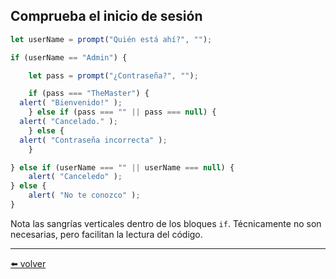 ## Comprueba el inicio de sesión

````js
let userName = prompt("Quién está ahí?", "");

if (userName == "Admin") {

    let pass = prompt("¿Contraseña?", "");

    if (pass === "TheMaster") {
  alert( "Bienvenido!" );
    } else if (pass === "" || pass === null) {
  alert( "Cancelado." );
    } else {
  alert( "Contraseña incorrecta" );
    }

} else if (userName === "" || userName === null) {
    alert( "Canceledo" );
} else {
    alert( "No te conozco" );
}
````
Nota las sangrías verticales dentro de los bloques `if`. Técnicamente no son necesarias, pero facilitan la lectura del código.

---
[⬅️ volver](https://github.com/VictorHugoAguilar/javascript-interview-questions-explained/blob/main/theory/first-steps/11_logical-operators/readme.md#comprueba-el-inicio-de-sesion)

